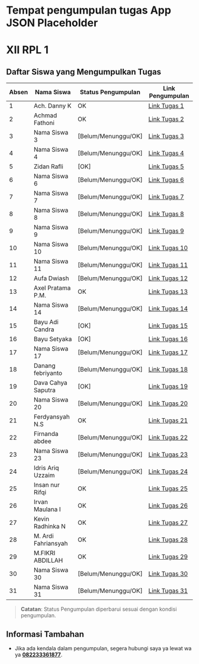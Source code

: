 # Tempat pengumpulan tugas App JSON Placeholder
# XII RPL 1

## Daftar Siswa yang Mengumpulkan Tugas

| Absen  | Nama Siswa           | Status Pengumpulan | Link Pengumpulan                |
| --- | -------------------- | ------------------ | ------------------------------- |
| 1   | Ach. Danny K        | OK| [Link Tugas 1](https://github.com/UnsuitableFollower/fetch-jsonplaceholder-dom)    |
| 2   | Achmad Fathoni        | OK| [Link Tugas 2](https://github.com/SkyHoldie/app-jsonplaceholder)    |
| 3   | Nama Siswa 3        | [Belum/Menunggu/OK]| [Link Tugas 3](URL_Tugas_3)    |
| 4   | Nama Siswa 4        | [Belum/Menunggu/OK]| [Link Tugas 4](URL_Tugas_4)    |
| 5   | Zidan Rafli        | [OK]| [Link Tugas 5](https://github.com/zidan05172/tugas-app-placeholder-xiirpl1)    |
| 6   | Nama Siswa 6        | [Belum/Menunggu/OK]| [Link Tugas 6](URL_Tugas_6)    |
| 7   | Nama Siswa 7        | [Belum/Menunggu/OK]| [Link Tugas 7](URL_Tugas_7)    |
| 8   | Nama Siswa 8        | [Belum/Menunggu/OK]| [Link Tugas 8](URL_Tugas_8)    |
| 9   | Nama Siswa 9        | [Belum/Menunggu/OK]| [Link Tugas 9](URL_Tugas_9)    |
| 10  | Nama Siswa 10       | [Belum/Menunggu/OK]| [Link Tugas 10](URL_Tugas_10)  |
| 11  | Nama Siswa 11       | [Belum/Menunggu/OK]| [Link Tugas 11](URL_Tugas_11)  |
| 12  | Aufa Dwiash       | [Belum/Menunggu/OK]| [Link Tugas 12](https://github.com/AufaDwiash/app-jsonplaceholder)  |
| 13  | Axel Pratama P.M.    | OK| [Link Tugas 13](https://github.com/AxelMardiyo/app-jsonplaceholder)  |
| 14  | Nama Siswa 14       | [Belum/Menunggu/OK]| [Link Tugas 14](URL_Tugas_14)  |
| 15  | Bayu Adi Candra       | [OK]| [Link Tugas 15](https://github.com/kopienakk/app-JSON-Placeholder)  |
| 16  | Bayu Setyaka       | [OK]| [Link Tugas 16](https://github.com/bayusetyaka/app-jsonPlaceholder)  |
| 17  | Nama Siswa 17       | [Belum/Menunggu/OK]| [Link Tugas 17](URL_Tugas_17)  |
| 18  | Danang febriyanto       | [Belum/Menunggu/OK]| [Link Tugas 18](https://github.com/VardanzZ/app-placeholder-js)  |
| 19  | Dava Cahya Saputra       | [OK]| [Link Tugas 19](https://github.com/DavaCahya/app-placeholder-XIIrpl1)  |
| 20  | Nama Siswa 20       | [Belum/Menunggu/OK]| [Link Tugas 20](URL_Tugas_20)  |
| 21  | Ferdyansyah N.S      | OK| [Link Tugas 21](https://github.com/ferdynursaputra/app-jsonPlaceholder)  |
| 22  | Firnanda abdee        | [Belum/Menunggu/OK]| [Link Tugas 22](https://github.com/kecapRACING/appJsonPlaceholder)  |
| 23  | Nama Siswa 23       | [Belum/Menunggu/OK]| [Link Tugas 23](URL_Tugas_23)  |
| 24  | Idris Ariq Uzzaim       | [Belum/Menunggu/OK]| [Link Tugas 24](https://github.com/IdrisAriq123/app-placeholder)  |
| 25  | Insan nur Rifqi       | OK | [Link Tugas 25](https://github.com/sanzgeming/app-jsonplaceholder)  |
| 26  | Irvan Maulana I       | OK| [Link Tugas 26](https://github.com/IrvannnAseli/tugas-appJSONplaceholder)  |
| 27  | Kevin Radhinka N       | OK| [Link Tugas 27](https://github.com/KevinNatha/app-JsonPlaceholder)  |
| 28  | M. Ardi Fahriansyah       | OK| [Link Tugas 28](https://github.com/Ryn276/JSON-PLaceholder)  |
| 29  | M.FIKRI ABDILLAH       | OK| [Link Tugas 29](https://github.com/fikryyyyyy/app-jsonplaceholder)  |
| 30  | Nama Siswa 30       | [Belum/Menunggu/OK]| [Link Tugas 30](URL_Tugas_30)  |
| 31  | Nama Siswa 31       | [Belum/Menunggu/OK]| [Link Tugas 31](URL_Tugas_31)  |

> **Catatan**: Status Pengumpulan diperbarui sesuai dengan kondisi pengumpulan.

## Informasi Tambahan
- Jika ada kendala dalam pengumpulan, segera hubungi saya ya lewat wa ya **[082233361877](https://wa.me/6282233361877)**.
